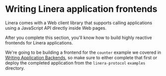 # Writing Linera application frontends

Linera comes with a Web client library that supports calling
applications using a JavaScript API directly inside Web pages.

After you complete this section, you'll know how to build highly
reactive frontends for Linera applications.

We're going to be building a frontend for the `counter` example we
covered in [Writing Application Backends](backends.md), so make sure
to either complete that first or deploy the completed application from
the `linera-protocol` `examples` directory.
